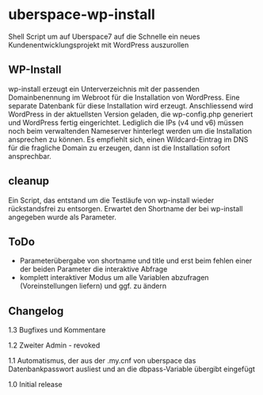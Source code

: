 # uberspace-wp-install
Shell Script um auf Uberspace7 auf die Schnelle ein neues Kundenentwicklungsprojekt mit WordPress auszurollen

## WP-Install
wp-install erzeugt ein Unterverzeichnis mit der passenden Domainbenennung im Webroot für die Installation von WordPress. Eine separate Datenbank für diese Installation wird erzeugt. Anschliessend wird WordPress in der aktuellsten Version geladen, die wp-config.php generiert und WordPress fertig eingerichtet. Lediglich die IPs (v4 und v6) müssen noch beim verwaltenden Nameserver hinterlegt werden um die Installation ansprechen zu können. Es empfiehlt sich, einen Wildcard-Eintrag im DNS für die fragliche Domain zu erzeugen, dann ist die Installation sofort ansprechbar.

## cleanup
Ein Script, das entstand um die Testläufe von wp-install wieder rückstandsfrei zu entsorgen. Erwartet den Shortname der bei wp-install angegeben wurde als Parameter.

## ToDo
+ Parameterübergabe von shortname und title und erst beim fehlen einer der beiden Parameter die interaktive Abfrage
+ komplett interaktiver Modus um alle Variablen abzufragen (Voreinstellungen liefern) und ggf. zu ändern

## Changelog

1.3 Bugfixes und Kommentare

1.2 Zweiter Admin - revoked

1.1 Automatismus, der aus der .my.cnf von uberspace das Datenbankpasswort ausliest und an die dbpass-Variable übergibt eingefügt

1.0 Initial release